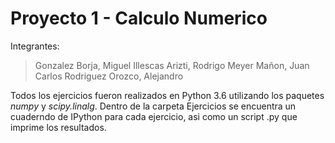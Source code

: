 # Proyecto 1 - Calculo Numerico

Integrantes:
>Gonzalez Borja, Miguel 
>Illescas Arizti, Rodrigo 
>Meyer Mañon, Juan Carlos
>Rodriguez Orozco, Alejandro

Todos los ejercicios fueron realizados en Python 3.6 utilizando los paquetes _numpy_ y _scipy.linalg_. 
Dentro de la carpeta Ejercicios se encuentra un cuaderndo de IPython para cada ejercicio, asi como un script .py que imprime los resultados.